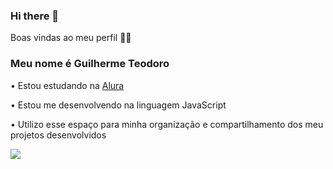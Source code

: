 ### Hi there 👋

Boas vindas ao meu perfil 💙💙
### Meu nome é Guilherme Teodoro

• Estou estudando na [Alura](https://www.alura.com.br/?_gl=1*1omgbpi*_ga*MTQ3OTkzOTAyOS4xNzEzODkwMDk3*_ga_1EPWSW3PCS*MTcxNTI2NDI4Ny45LjEuMTcxNTI2NDQ4OS4wLjAuMA..)

• Estou me desenvolvendo na linguagem JavaScript

• Utilizo esse espaço para minha organização e compartilhamento dos meu projetos desenvolvidos


![]([https://media.tenor.com/w8yC1D_9vJIAAAAd/smoking-that.gif](https://www.google.com/url?sa=i&url=https%3A%2F%2Fwifflegif.com%2Fgifs%2F330907-follow-the-white-rabbit-the-matrix-gif&psig=AOvVaw2kkntbLB7-UaceU9stfQwG&ust=1715351496335000&source=images&cd=vfe&opi=89978449&ved=0CBEQjRxqGAoTCJCuvbjkgIYDFQAAAAAdAAAAABCHAQ))


